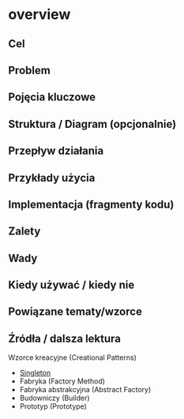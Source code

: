 # overview

## Cel

## Problem

## Pojęcia kluczowe

## Struktura / Diagram (opcjonalnie)

## Przepływ działania

## Przykłady użycia

## Implementacja (fragmenty kodu)

## Zalety

## Wady

## Kiedy używać / kiedy nie

## Powiązane tematy/wzorce

## Źródła / dalsza lektura


Wzorce kreacyjne (Creational Patterns)
   - [Singleton](Singleton_Pattern.md)
   - Fabryka (Factory Method)
   - Fabryka abstrakcyjna (Abstract Factory)
   - Budowniczy (Builder)
   - Prototyp (Prototype)
